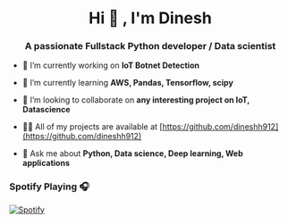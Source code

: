 
<h1 align="center">Hi 👋 , I'm Dinesh</h1>
<h3 align="center">A passionate Fullstack Python developer / Data scientist</h3>


- 🔭 I’m currently working on **IoT Botnet Detection**

- 🌱 I’m currently learning **AWS, Pandas, Tensorflow, scipy**

- 👯 I’m looking to collaborate on **any interesting project on IoT, Datascience**

- 👨‍💻 All of my projects are available at [https://github.com/dineshh912](https://github.com/dineshh912)

- 💬 Ask me about **Python, Data science, Deep learning, Web applications**


### Spotify Playing 🎧

[![Spotify](https://now-playing-sepia.vercel.app/api/spotify)](https://open.spotify.com/user/dinesh.hicet)
